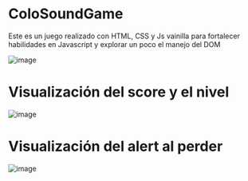 # ColoSoundGame
Este es un juego realizado con HTML, CSS y Js vainilla para fortalecer habilidades en Javascript y explorar un poco el manejo del DOM

![image](https://user-images.githubusercontent.com/18151615/147037639-521840f5-c299-47e0-8820-60855bb170fc.png)

# Visualización del score y el nivel
![image](https://user-images.githubusercontent.com/18151615/147037698-9f8dc96c-249b-415b-a740-112823492f2b.png)

# Visualización del alert al perder
![image](https://user-images.githubusercontent.com/18151615/147037811-0273b5a4-4f69-47ec-88dc-5a9b8af0e400.png)
